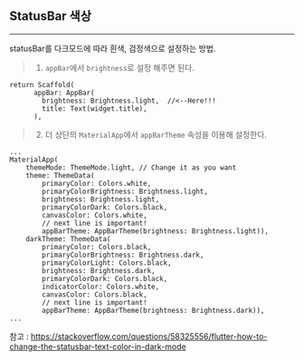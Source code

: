 ## StatusBar 색상 

---

statusBar를 다크모드에 따라 흰색, 검정색으로 설정하는 방법.

> 1. `appBar`에서 `brightness`로 설정 해주면 된다.

```
return Scaffold(
      appBar: AppBar(
        brightness: Brightness.light,  //<--Here!!!
        title: Text(widget.title),
      ),
```


> 2. 더 상단의 `MaterialApp`에서 `appBarTheme` 속성을 이용해 설정한다.

```
...
MaterialApp(
    themeMode: ThemeMode.light, // Change it as you want
    theme: ThemeData(
        primaryColor: Colors.white,
        primaryColorBrightness: Brightness.light,
        brightness: Brightness.light,
        primaryColorDark: Colors.black,
        canvasColor: Colors.white,
        // next line is important!
        appBarTheme: AppBarTheme(brightness: Brightness.light)),
    darkTheme: ThemeData(
        primaryColor: Colors.black,
        primaryColorBrightness: Brightness.dark,
        primaryColorLight: Colors.black,
        brightness: Brightness.dark,
        primaryColorDark: Colors.black,      
        indicatorColor: Colors.white,
        canvasColor: Colors.black,
        // next line is important!
        appBarTheme: AppBarTheme(brightness: Brightness.dark)),
...
```

참고 : 
https://stackoverflow.com/questions/58325556/flutter-how-to-change-the-statusbar-text-color-in-dark-mode